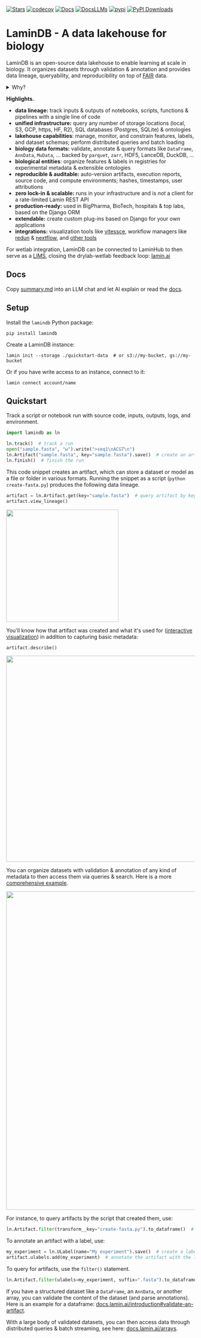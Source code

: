 [![Stars](https://img.shields.io/github/stars/laminlabs/lamindb?logo=GitHub)](https://github.com/laminlabs/lamindb)
[![codecov](https://codecov.io/gh/laminlabs/lamindb/branch/main/graph/badge.svg?token=VKMRJ7OWR3)](https://codecov.io/gh/laminlabs/lamindb)
[![Docs](https://img.shields.io/badge/docs-humans-yellow)](https://docs.lamin.ai)
[![DocsLLMs](https://img.shields.io/badge/docs-LLMs-yellow)](https://docs.lamin.ai/summary.md)
[![pypi](https://img.shields.io/pypi/v/lamindb?color=blue&label=pypi%20package)](https://pypi.org/project/lamindb)
[![PyPI Downloads](https://img.shields.io/pepy/dt/lamindb?logo=pypi)](https://pepy.tech/project/lamindb)

# LaminDB - A data lakehouse for biology

LaminDB is an open-source data lakehouse to enable learning at scale in biology.
It organizes datasets through validation & annotation and provides data lineage, queryability, and reproducibility on top of [FAIR](https://en.wikipedia.org/wiki/FAIR_data) data.

<details>
<summary>Why?</summary>

Reproducing analytical results or understanding how a dataset or model was created can be a pain.
Let alone training models on historical data, LIMS & ELN systems, orthogonal assays, or datasets generated by other teams.

Biological datasets are typically managed with versioned storage systems, GUI-focused community or SaaS platforms, structureless data lakes, rigid data warehouses (SQL, monolithic arrays), and data lakehouses for tabular data.

LaminDB goes further with a lakehouse that models biological datasets beyond tables (`DataFrame`, `AnnData`, `.zarr`, `.tiledbsoma`, ...) with enough structure to enable queries and enough freedom to keep the pace of R&D high.
Moreover, it provides context through data lineage -- tracing data and code, scientists and models -- and abstractions for biological domain knowledge and experimental metadata.

</details>

**Highlights.**

- **data lineage:** track inputs & outputs of notebooks, scripts, functions & pipelines with a single line of code
- **unified infrastructure:** query any number of storage locations (local, S3, GCP, https, HF, R2), SQL databases (Postgres, SQLite) & ontologies
- **lakehouse capabilities**: manage, monitor, and constrain features, labels, and dataset schemas; perform distributed queries and batch loading
- **biology data formats:** validate, annotate & query formats like `DataFrame`, `AnnData`, `MuData`, ... backed by `parquet`, `zarr`, HDF5, LanceDB, DuckDB, ...
- **biological entities**: organize features & labels in registries for experimental metadata & extensible ontologies
- **reproducible & auditable:** auto-version artifacts, execution reports, source code, and compute environments; hashes, timestamps, user attributions
- **zero lock-in & scalable:** runs in your infrastructure and is _not_ a client for a rate-limited Lamin REST API
- **production-ready:** used in BigPharma, BioTech, hospitals & top labs, based on the Django ORM
- **extendable:** create custom plug-ins based on Django for your own applications
- **integrations:** visualization tools like [vitessce](https://docs.lamin.ai/vitessce), workflow managers like [redun](https://docs.lamin.ai/redun) & [nextflow](https://docs.lamin.ai/nextflow), and [other tools](https://docs.lamin.ai/integrations)

For wetlab integration, LaminDB can be connected to LaminHub to then serve as a [LIMS](https://en.wikipedia.org/wiki/Laboratory_information_management_system), closing the drylab-wetlab feedback loop: [lamin.ai](https://lamin.ai)

## Docs

Copy [summary.md](https://docs.lamin.ai/summary.md) into an LLM chat and let AI explain or read the [docs](https://docs.lamin.ai).

## Setup

<!-- copied from quick-setup-lamindb.md -->

Install the `lamindb` Python package:

```shell
pip install lamindb
```

Create a LaminDB instance:

```shell
lamin init --storage ./quickstart-data  # or s3://my-bucket, gs://my-bucket
```

Or if you have write access to an instance, connect to it:

```shell
lamin connect account/name
```

## Quickstart

<!-- copied from preface.md -->

Track a script or notebook run with source code, inputs, outputs, logs, and environment.

<!-- copied from py-quickstart.py -->

```python
import lamindb as ln

ln.track()  # track a run
open("sample.fasta", "w").write(">seq1\nACGT\n")
ln.Artifact("sample.fasta", key="sample.fasta").save()  # create an artifact
ln.finish()  # finish the run
```

<!-- from here on, slight deviation from preface.md, where all this is treated in the walk through in more depth -->

This code snippet creates an artifact, which can store a dataset or model as a file or folder in various formats.
Running the snippet as a script (`python create-fasta.py`) produces the following data lineage.

```python
artifact = ln.Artifact.get(key="sample.fasta")  # query artifact by key
artifact.view_lineage()
```

<img src="https://lamin-site-assets.s3.amazonaws.com/.lamindb/EkQATsQL5wqC95Wj0005.png" width="300">

You'll know how that artifact was created and what it's used for ([interactive visualization](https://lamin.ai/laminlabs/lamindata/artifact/8incOOgjn6F0K1TS)) in addition to capturing basic metadata:

```python
artifact.describe()
```

<img src="https://lamin-site-assets.s3.amazonaws.com/.lamindb/BOTCBgHDAvwglN3U0002.png" width="550">

You can organize datasets with validation & annotation of any kind of metadata to then access them via queries & search. Here is a more [comprehensive example](https://lamin.ai/laminlabs/lamindata/artifact/9K1dteZ6Qx0EXK8g).

<img src="https://lamin-site-assets.s3.amazonaws.com/.lamindb/6sofuDVvTANB0f480002.png" width="850">

For instance, to query artifacts by the script that created them, use:

```python
ln.Artifact.filter(transform__key="create-fasta.py").to_dataframe()  # query artifacts by transform key
```

To annotate an artifact with a label, use:

```python
my_experiment = ln.ULabel(name="My experiment").save()  # create a label in the universal label ontology
artifact.ulabels.add(my_experiment)  # annotate the artifact with the label
```

To query for artifacts, use the `filter()` statement.

```python
ln.Artifact.filter(ulabels=my_experiment, suffix=".fasta").to_dataframe()  # query with ulabel and suffix
```

If you have a structured dataset like a `DataFrame`, an `AnnData`, or another array, you can validate the content of the dataset (and parse annotations).
Here is an example for a dataframe: [docs.lamin.ai/introduction#validate-an-artifact](https://docs.lamin.ai/introduction#validate-an-artifact).

With a large body of validated datasets, you can then access data through distributed queries & batch streaming, see here: [docs.lamin.ai/arrays](https://docs.lamin.ai/arrays).
